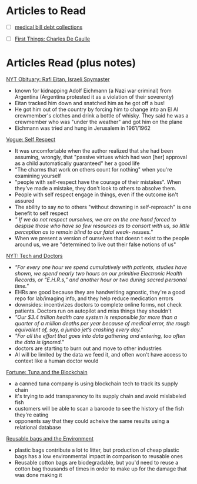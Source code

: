 # Articles to Read
- [ ] [medical bill debt collections](https://www.theatlantic.com/health/archive/2019/08/medical-bill-debt-collection/596914/)
- [ ] [First Things: Charles De Gaulle](https://www.firstthings.com/article/2019/04/a-certain-idea-of-france)


# Articles Read (plus notes)
[NYT Obituary: Rafi Eitan, Israeli Spymaster](https://www.nytimes.com/2019/03/23/obituaries/rafi-eitan-dead.html?smid=nytcore-ios-share)
- known for kidnapping Adolf Eichmann (a Nazi war criminal) from Argentina (Argentina protested it as a violation of their soverenty)
- Eitan tracked him down and snatched him as he got off a bus!
- He got him out of the country by forcing him to change into an El Al crewmember's clothes and drink a bottle of whisky. They said he was a crewmember who was "under the weather" and got him on the plane
- Eichmann was tried and hung in Jerusalem in 1961/1962


[Vogue: Self Respect](https://www.vogue.com/article/joan-didion-self-respect-essay-1961)
- It was uncomfortable when the author realized that she had been assuming, wrongly, that "passive virtues which had won [her] approval as a child automatically guaranteed" her a good life
- "The charms that work on others count for nothing" when you're examining yourself
- "people with self-respect have the courage of their mistakes". When they've made a mistake, they don't look to others to absolve them.
- People with self respect engage in things, even if the outcome isn't assured
- The ability to say *no* to others "without drowning in self-reproach" is one benefit to self respect
- *" If we do not respect ourselves, we are on the one hand forced to despise those who have so few resources as to consort with us, so little perception as to remain blind to our fatal weak- nesses."*
- When we present a version of ourselves that doesn
t exist to the people around us, we are "determined to live out their false notions of us"

[NYT: Tech and Doctors](https://www.nytimes.com/interactive/2018/05/16/magazine/health-issue-what-we-lose-with-data-driven-medicine.html?auth=login-email)
- *"For every one hour we spend cumulatively with patients, studies have shown, we spend nearly two hours on our primitive Electronic Health Records, or “E.H.R.s,” and another hour or two during sacred personal time."*
- EHRs are good because they are handwriting agnostic, they're a good repo for lab/imaging info, and they help reduce medication errors
- downsides: incentivizes doctors to complete online forms, not check patients. Doctors run on autopilot and miss things they shouldn't
- *"Our $3.4 trillion health care system is responsible for more than a quarter of a million deaths per year because of medical error, the rough equivalent of, say, a jumbo jet’s crashing every day."*
- *"For all the effort that goes into data gathering and entering, too often the data is ignored."*
- doctors are starting to burn out and move to other industries
- AI will be limited by the data we feed it, and often won't have access to context like a human doctor would

[Fortune: Tuna and the Blockchain](http://fortune.com/2019/03/08/tuna-blockchain-bumble-bee-sap/)
- a canned tuna company is using blockchain tech to track its supply chain
- it's trying to add transparency to its supply chain and avoid mislabeled fish
- customers will be able to scan a barcode to see the history of the fish they're eating
- opponents say that they could acheive the same results using a relational database

[Reusable bags and the Environment](https://qz.com/1585027/when-it-comes-to-climate-change-cotton-totes-might-be-worse-than-plastic/)
- plastic bags contribute a lot to litter, but production of cheap plastic bags has a low environmental impact in comparison to reusable ones
- Reusable cotton bags are biodegradable, but you'd need to reuse a cotton bag thousands of times in order to make up for the damage that was done making it


